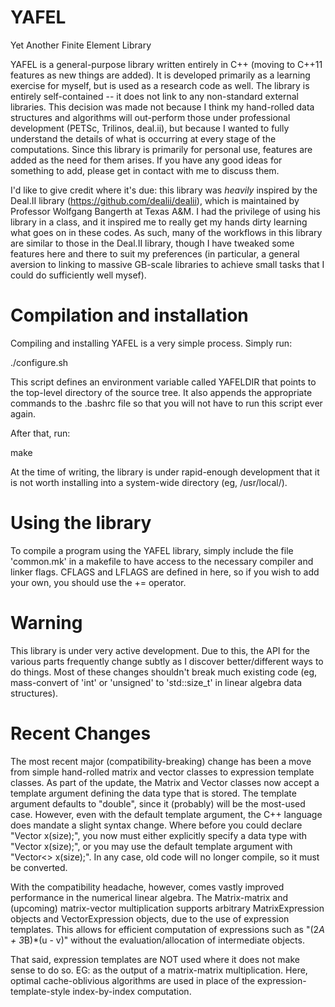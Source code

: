 YAFEL
=====

Yet Another Finite Element Library

YAFEL is a general-purpose library written entirely in C++ (moving to C++11 features as new things are added).
It is developed primarily as a learning exercise for myself, but is used as a research code
as well. The library is entirely self-contained -- it does not link to any non-standard 
external libraries. This decision was made not because I think my hand-rolled data structures
and algorithms will out-perform those under professional development (PETSc, Trilinos, deal.ii),
but because I wanted to fully understand the details of what is occurring at every stage of
the computations. Since this library is primarily for personal use, features are added as
the need for them arises. If you have any good ideas for something to add, please get in
contact with me to discuss them.

I'd like to give credit where it's due: this library was *heavily* inspired by the Deal.II
library (https://github.com/dealii/dealii), which is maintained by Professor Wolfgang Bangerth at Texas A&M.
I had the privilege of using his library in a class, and it inspired me to really get my
hands dirty learning what goes on in these codes.
As such, many of the workflows in this library are similar to those in the Deal.II library,
though I have tweaked some features here and there to suit my preferences (in particular,
a general aversion to linking to massive GB-scale libraries to achieve small tasks that
I could do sufficiently well mysef).


Compilation and installation
==========================

Compiling and installing YAFEL is a very simple process. Simply run:

./configure.sh

This script defines an environment variable called YAFELDIR that points to the top-level
directory of the source tree. It also appends the appropriate commands to the .bashrc
file so that you will not have to run this script ever again.

After that, run:

make

At the time of writing, the library is under rapid-enough development that it is not
worth installing into a system-wide directory (eg, /usr/local/).

Using the library
=================

To compile a program using the YAFEL library, simply  include the file 'common.mk' 
in a makefile to have access to the necessary compiler and linker flags. CFLAGS and
LFLAGS are defined in here, so if you wish to add your own, you should use the +=
operator.

Warning
=======

This library is under very active development. Due to this, the API for the various
parts frequently change subtly as I discover better/different ways to do things.
Most of these changes shouldn't break much existing code (eg, mass-convert of 'int'
or 'unsigned' to 'std::size_t' in linear algebra data structures).

Recent Changes
==============

The most recent major (compatibility-breaking) change has been a move from simple
hand-rolled matrix and vector classes to expression template classes.
As part of the update, the Matrix and Vector classes now accept a template
argument defining the data type that is stored. The template argument
defaults to "double", since it (probably) will be the most-used case.
However, even with the default template argument, the C++ language
does mandate a slight syntax change.
Where before you could declare "Vector x(size);", you now must either
explicitly specify a data type with "Vector<dataType> x(size);", or
you may use the default template argument with "Vector<> x(size);".
In any case, old code will no longer compile, so it must be converted.

With the compatibility headache, however, comes vastly improved performance
in the numerical linear algebra.
The Matrix-matrix and (upcoming) matrix-vector multiplication supports
arbitrary MatrixExpression objects and VectorExpression objects, due
to the use of expression templates.
This allows for efficient computation of expressions such as "(2*A + 3*B)*(u - v)"
without the evaluation/allocation of intermediate objects.

That said, expression templates are NOT used where it does not make sense to do so.
EG: as the output of a matrix-matrix multiplication. Here, optimal cache-oblivious
algorithms are used in place of the expression-template-style index-by-index computation.